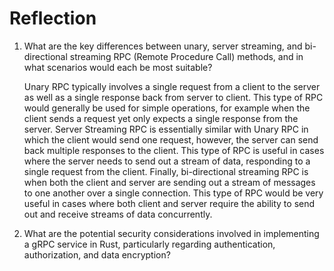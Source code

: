 # Reflection
1. What are the key differences between unary, server streaming, and bi-directional streaming RPC (Remote Procedure Call) methods, and in what scenarios would each be most suitable? <br>

   Unary RPC typically involves a single request from a client to the server as well as a single response back from server to
client. This type of RPC would generally be used for simple operations, for example when the client sends a request yet
only expects a single response from the server. Server Streaming RPC is essentially similar with Unary RPC in which the    client would send one request, however, the server can send back multiple responses to the client. This type of RPC is     useful in cases where the server needs to send out a stream of data, responding to a single request from the client.       Finally, bi-directional streaming RPC is when both the client and server are sending out a stream of messages to one       another over a single connection. This type of RPC would be very useful in cases where both client and server require the ability to send out and receive streams of data concurrently.
   
2. What are the potential security considerations involved in implementing a gRPC service in Rust, particularly regarding authentication, authorization, and data encryption?
